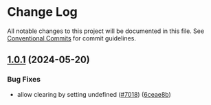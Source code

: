 # Change Log

All notable changes to this project will be documented in this file.
See [Conventional Commits](https://conventionalcommits.org) for commit guidelines.

## [1.0.1](https://github.com/ExodusMovement/exodus-hydra/compare/@exodus/deferring-storage@1.0.0...@exodus/deferring-storage@1.0.1) (2024-05-20)

### Bug Fixes

- allow clearing by setting undefined ([#7018](https://github.com/ExodusMovement/exodus-hydra/issues/7018)) ([6ceae8b](https://github.com/ExodusMovement/exodus-hydra/commit/6ceae8badeb81a9e25015d580228f7ef4fa296e5))
